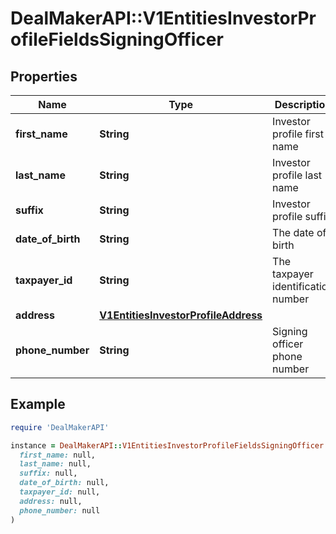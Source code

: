 # DealMakerAPI::V1EntitiesInvestorProfileFieldsSigningOfficer

## Properties

| Name | Type | Description | Notes |
| ---- | ---- | ----------- | ----- |
| **first_name** | **String** | Investor profile first name | [optional] |
| **last_name** | **String** | Investor profile last name | [optional] |
| **suffix** | **String** | Investor profile suffix | [optional] |
| **date_of_birth** | **String** | The date of birth | [optional] |
| **taxpayer_id** | **String** | The taxpayer identification number | [optional] |
| **address** | [**V1EntitiesInvestorProfileAddress**](V1EntitiesInvestorProfileAddress.md) |  | [optional] |
| **phone_number** | **String** | Signing officer phone number | [optional] |

## Example

```ruby
require 'DealMakerAPI'

instance = DealMakerAPI::V1EntitiesInvestorProfileFieldsSigningOfficer.new(
  first_name: null,
  last_name: null,
  suffix: null,
  date_of_birth: null,
  taxpayer_id: null,
  address: null,
  phone_number: null
)
```

